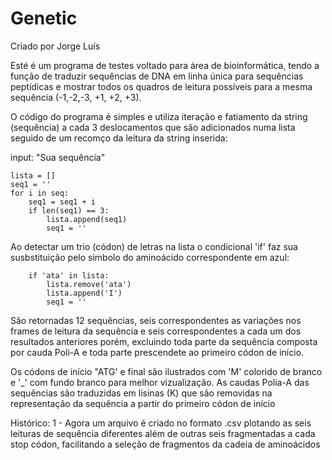 # Genetic

Criado por Jorge Luís

Esté é um programa de testes voltado para área de bioinformática, tendo a função de traduzir sequências de DNA em linha única para sequências peptídicas e mostrar todos os quadros de leitura possíveis para a mesma sequência (-1,-2,-3, +1, +2, +3).

O código do programa é simples e utiliza iteração e fatiamento da string (sequência) a cada 3 deslocamentos que são adicionados numa lista seguido de um recomço da leitura da string inserida:

input: "Sua sequência"


    lista = []
    seq1 = ''
    for i in seq:
        seq1 = seq1 + i
        if len(seq1) == 3:
            lista.append(seq1)
            seq1 = ''
        
Ao detectar um trio (códon) de letras na lista o condicional 'if' faz sua susbstituição pelo simbolo do aminoácido correspondente em azul:

        if 'ata' in lista:
            lista.remove('ata')
            lista.append('I')
            seq1 = ''
São retornadas 12 sequências, seis correspondentes as variações nos frames de leitura da sequência e seis correspondentes a cada um dos
resultados anteriores porém, excluindo toda parte da sequência composta por cauda Poli-A e toda parte prescendete ao primeiro códon de
início.

Os códons de início "ATG' e final são ilustrados com 'M' colorido de branco e '_' com fundo branco para melhor vizualização.
As caudas Polia-A das sequências são traduzidas em lisinas (K) que são removidas na representação da sequência a partir do primeiro códon
de início

Histórico:
1 - Agora um arquivo é criado no formato .csv plotando as seis leituras de sequência diferentes além de outras seis fragmentadas a cada
stop códon, facilitando a seleção de fragmentos da cadeia de aminoácidos
